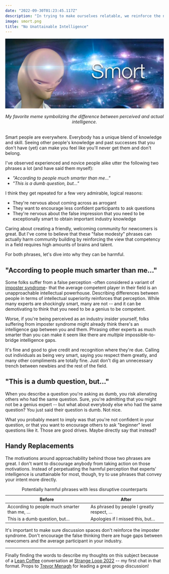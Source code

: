 ```yaml
---
date: "2022-09-30T01:23:45.117Z"
description: "In trying to make ourselves relatable, we reinforce the negative perception of intelligence gaps."
image: smort.png
title: "No Unattainable Intelligence"
---
```


![Meme of distorted head looking stupid over a background of bright galaxies. Caption: "Smort"](./smort.png)

<em style="display:block;margin-bottom:2rem;text-align:center;">
My favorite meme symbolizing the difference between perceived and actual intelligence.
<br />
</em>

Smart people are everywhere.
Everybody has a unique blend of knowledge and skill.
Seeing other people's knowledge and past successes that you don't have (yet) can make you feel like you'll never get them and don't belong.

I've observed experienced and novice people alike utter the following two phrases a lot (and have said them myself):

-   _"According to people much smarter than me..."_
-   _"This is a dumb question, but..."_

I think they get repeated for a few very admirable, logical reasons:

-   They're nervous about coming across as arrogant
-   They want to encourage less confident participants to ask questions
-   They're nervous about the false impression that you need to be exceptionally smart to obtain important industry knowledge

Caring about creating a friendly, welcoming community for newcomers is great.
But I've come to believe that these "false modesty" phrases can actually harm community building by reinforcing the view that competency in a field requires high amounts of brains and talent.

For both phrases, let's dive into why they can be harmful.

## "According to people much smarter than me..."

Some folks suffer from a false perception -often considered a variant of [imposter syndrome](https://en.wikipedia.org/wiki/Impostor_syndrome)- that the average competent player in their field is an unapproachable intellectual powerhouse.
Describing differences between people in terms of intellectual superiority reinforces that perception.
While many experts are shockingly smart, many are not -- and it can be demotivating to think that you need to be a genius to be competent.

Worse, if you're being perceived as an industry insider yourself, folks suffering from imposter syndrome might already think there's an intelligence gap between you and them.
Phrasing other experts as much smarter than you can make it seem like there are _multiple_ impossible-to-bridge intelligence gaps.

It's fine and good to give credit and recognition where they're due.
Calling out individuals as being very smart, saying you respect them greatly, and many other compliments are totally fine.
Just don't dig an unnecessary trench between newbies and the rest of the field.

## "This is a dumb question, but..."

When you describe a question you're asking as dumb, you risk alienating others who had the same question.
Sure, you're admitting that you might not be a genius expert -- but what about everybody else who had the same question?
You just said their question is dumb.
Not nice.

What you probably meant to imply was that you're not confident in your question, or that you want to encourage others to ask "beginner" level questions like it.
Those are good drives.
Maybe directly say that instead?

## Handy Replacements

The motivations around approachability behind those two phrases are great.
I don't want to discourage anybody from taking action on those motivations.
Instead of perpetuating the harmful perception that experts' intelligence is unattainable for most, though, try to use phrases that convey your intent more directly.

<table class="large">
    <thead>
        <tr>
            <th scope="col">Before</th>
            <th scope="col">After</th>
        </tr>
    </thead>
    <tbody>
        <tr>
            <td>According to people much smarter than me, …</td>
            <td>As phrased by people I greatly respect, …</td>
        </tr>
        <tr>
            <td>This is a dumb question, but…</td>
            <td>Apologies if I missed this, but…</td>
        </tr>
    </tbody>
    <caption>Potentially harmful phrases with less disruptive counterparts</caption>
</table>

It's important to make sure discussion spaces don't reinforce the imposter syndrome.
Don't encourage the false thinking there are huge gaps between newcomers and the average participant in your industry.

---

Finally finding the words to describe my thoughts on this subject because of a [Lean Coffee](https://leancoffee.org) conversation at [Strange Loop 2022](https://www.thestrangeloop.com) -- my first chat in that format.
Props to [Trevor Menagh](https://twitter.com/trevmex) for leading a great group discussion!
